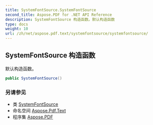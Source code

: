 ```yaml
---
title: SystemFontSource.SystemFontSource
second_title: Aspose.PDF for .NET API Reference
description: SystemFontSource 构造函数。默认构造函数
type: docs
weight: 10
url: /zh/net/aspose.pdf.text/systemfontsource/systemfontsource/
---
```

## SystemFontSource 构造函数

默认构造函数。

```csharp
public SystemFontSource()
```

### 另请参见

* 类 [SystemFontSource](../)
* 命名空间 [Aspose.Pdf.Text](../../../aspose.pdf.text/)
* 程序集 [Aspose.PDF](../../../)
